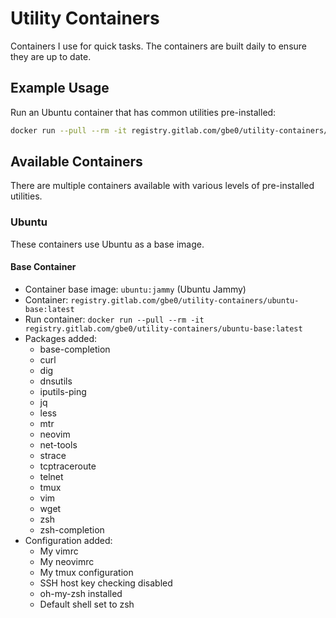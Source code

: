 # Utility Containers

Containers I use for quick tasks. The containers are built daily to ensure they are up to date.

## Example Usage

Run an Ubuntu container that has common utilities pre-installed:

```bash
docker run --pull --rm -it registry.gitlab.com/gbe0/utility-containers/ubuntu-base:latest
```

## Available Containers

There are multiple containers available with various levels of pre-installed utilities.

### Ubuntu

These containers use Ubuntu as a base image.

#### Base Container

* Container base image: `ubuntu:jammy` (Ubuntu Jammy)
* Container: `registry.gitlab.com/gbe0/utility-containers/ubuntu-base:latest`
* Run container: `docker run --pull --rm -it registry.gitlab.com/gbe0/utility-containers/ubuntu-base:latest`
* Packages added:
  * base-completion
  * curl
  * dig
  * dnsutils
  * iputils-ping
  * jq
  * less
  * mtr
  * neovim
  * net-tools
  * strace
  * tcptraceroute
  * telnet
  * tmux
  * vim
  * wget
  * zsh
  * zsh-completion
* Configuration added:
  * My vimrc
  * My neovimrc
  * My tmux configuration
  * SSH host key checking disabled
  * oh-my-zsh installed
  * Default shell set to zsh
